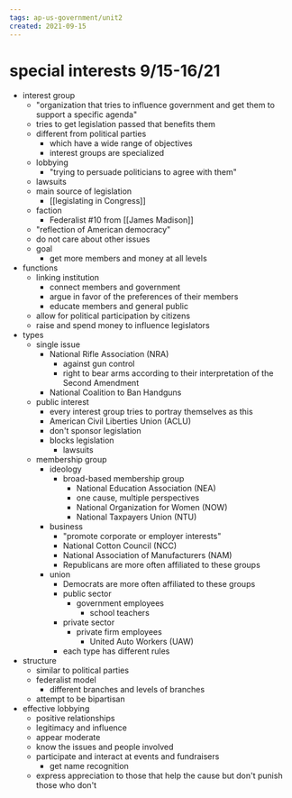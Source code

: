 ```yaml
---
tags: ap-us-government/unit2 
created: 2021-09-15
---
```


# special interests 9/15-16/21

- interest group
	- "organization that tries to influence government and get them to support a specific agenda"
	- tries to get legislation passed that benefits them
	- different from political parties
		- which have a wide range of objectives
		- interest groups are specialized
	- lobbying
		- "trying to persuade politicians to agree with them"
	- lawsuits
	- main source of legislation
		- [[legislating in Congress]]
	- faction
		- Federalist \#10 from [[James Madison]]
	- "reflection of American democracy"
	- do not care about other issues
	- goal
		- get more members and money at all levels
- functions
	- linking institution
		- connect members and government
		- argue in favor of the preferences of their members
		- educate members and general public
	- allow for political participation by citizens
	- raise and spend money to influence legislators
- types
	- single issue
		- National Rifle Association (NRA)
			- against gun control
			- right to bear arms according to their interpretation of the Second Amendment
		- National Coalition to Ban Handguns
	- public interest
		- every interest group tries to portray themselves as this
		- American Civil Liberties Union (ACLU)
		- don't sponsor legislation
		- blocks legislation
			- lawsuits
	- membership group
		- ideology
			- broad-based membership group
				- National Education Association (NEA)
				- one cause, multiple perspectives
				- National Organization for Women (NOW)
				- National Taxpayers Union (NTU)
		- business
			- "promote corporate or employer interests"
			- National Cotton Council (NCC)
			- National Association of Manufacturers (NAM)
			- Republicans are more often affiliated to these groups
		- union
			- Democrats are more often affiliated to these groups
			- public sector
				- government employees
					- school teachers
			- private sector
				- private firm employees
					- United Auto Workers (UAW)
			- each type has different rules
- structure
	- similar to political parties
	- federalist model
		- different branches and levels of branches
	- attempt to be bipartisan
- effective lobbying
	- positive relationships
	- legitimacy and influence
	- appear moderate
	- know the issues and people involved
	- participate and interact at events and fundraisers
		- get name recognition
	- express appreciation to those that help the cause but don't punish those who don't 
